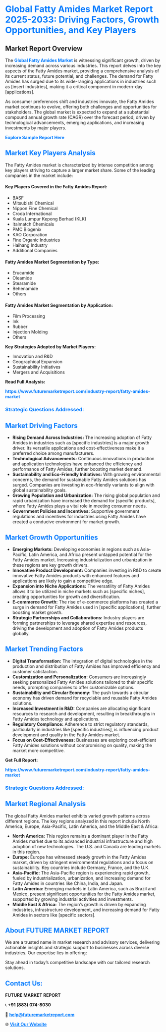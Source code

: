 <h1 style="color: #007BFF;">Global Fatty Amides Market Report 2025-2033: Driving Factors, Growth Opportunities, and Key Players</h1>

<section id="overview">
<h2>Market Report Overview</h2>
<p>The <a href="https://www.futuremarketreport.com/industry-report/fatty-amides-market" style="color: #007BFF; text-decoration: none;"><strong>Global Fatty Amides Market</strong></a> is witnessing significant growth, driven by increasing demand across various industries. This report delves into the key aspects of the Fatty Amides market, providing a comprehensive analysis of its current status, future potential, and challenges. The demand for Fatty Amides has surged due to its wide-ranging applications in industries such as [insert industries], making it a critical component in modern-day [applications].</p>
<p>As consumer preferences shift and industries innovate, the Fatty Amides market continues to evolve, offering both challenges and opportunities for stakeholders. The global market is expected to expand at a substantial compound annual growth rate (CAGR) over the forecast period, driven by technological advancements, emerging applications, and increasing investments by major players.</p>
</section>

<section id="overview">
<p><a href="https://www.futuremarketreport.com/request-sample/reportId=91816" style="color: #007BFF; text-decoration: none;"><strong>Explore Sample Report Here</strong></a></p>
</section>

<section id="key-players">
<h2 style="color: #007BFF;">Market Key Players Analysis</h2>
<p>The Fatty Amides market is characterized by intense competition among key players striving to capture a larger market share. Some of the leading companies in the market include:</p>
<h4>Key Players Covered in the Fatty Amides Report:</h4>
<ul><li>BASF</li><li>Mitsubishi Chemical</li><li>Nippon Fine Chemical</li><li>Croda International</li><li>Kuala Lumpur Kepong Berhad (KLK)</li><li>Italmatch Chemicals</li><li>PMC Biogenix</li><li>KAO Corporation</li><li>Fine Organic Industries</li><li>Haihang Industry</li><li>Additional Companies</li></ul>
<h4>Fatty Amides Market Segmentation by Type:</h4>
<ul><li>Erucamide</li><li>Oleamide</li><li>Stearamide</li><li>Behenamide</li><li>Others</li></ul>

<h4>Fatty Amides Market Segmentation by Application:</h4>
<ul><li>Film Processing</li><li>Ink</li><li>Rubber</li><li>Injection Molding</li><li>Others</li></ul>
<p><strong>Key Strategies Adopted by Market Players:</strong></p>
<ul>
<li>Innovation and R&D</li>
<li>Geographical Expansion</li>
<li>Sustainability Initiatives</li>
<li>Mergers and Acquisitions</li>
</ul>
</section>

<section>
<p><strong>Read Full Analysis: </strong></p><a href="https://www.futuremarketreport.com/industry-report/fatty-amides-market" style="color: #007BFF; text-decoration: none;"><strong>https://www.futuremarketreport.com/industry-report/fatty-amides-market</strong></a>
<h3 style="color: #007BFF;">Strategic Questions Addressed:</h3>
</section>

<section id="driving-factors">
<h2 style="color: #007BFF;">Market Driving Factors</h2>
<ul>
<li><strong>Rising Demand Across Industries:</strong> The increasing adoption of Fatty Amides in industries such as [specific industries] is a major growth driver. Its versatile applications and cost-effectiveness make it a preferred choice among manufacturers.</li>
<li><strong>Technological Advancements:</strong> Continuous innovations in production and application technologies have enhanced the efficiency and performance of Fatty Amides, further boosting market demand.</li>
<li><strong>Sustainability and Eco-Friendly Initiatives:</strong> With growing environmental concerns, the demand for sustainable Fatty Amides solutions has surged. Companies are investing in eco-friendly variants to align with global sustainability goals.</li>
<li><strong>Growing Population and Urbanization:</strong> The rising global population and rapid urbanization have increased the demand for [specific products], where Fatty Amides plays a vital role in meeting consumer needs.</li>
<li><strong>Government Policies and Incentives:</strong> Supportive government regulations and incentives for industries using Fatty Amides have created a conducive environment for market growth.</li>
</ul>
</section>

<section id="growth-opportunities">
<h2 style="color: #007BFF;">Market Growth Opportunities</h2>
<ul>
<li><strong>Emerging Markets:</strong> Developing economies in regions such as Asia-Pacific, Latin America, and Africa present untapped potential for the Fatty Amides market. Increasing industrialization and urbanization in these regions are key growth drivers.</li>
<li><strong>Innovative Product Development:</strong> Companies investing in R&D to create innovative Fatty Amides products with enhanced features and applications are likely to gain a competitive edge.</li>
<li><strong>Expansion into Niche Applications:</strong> The versatility of Fatty Amides allows it to be utilized in niche markets such as [specific niches], creating opportunities for growth and diversification.</li>
<li><strong>E-commerce Growth:</strong> The rise of e-commerce platforms has created a surge in demand for Fatty Amides used in [specific applications], further boosting market growth.</li>
<li><strong>Strategic Partnerships and Collaborations:</strong> Industry players are forming partnerships to leverage shared expertise and resources, driving the development and adoption of Fatty Amides products globally.</li>
</ul>
</section>

<section id="trending-factors">
<h2 style="color: #007BFF;">Market Trending Factors</h2>
<ul>
<li><strong>Digital Transformation:</strong> The integration of digital technologies in the production and distribution of Fatty Amides has improved efficiency and customer satisfaction.</li>
<li><strong>Customization and Personalization:</strong> Consumers are increasingly seeking personalized Fatty Amides solutions tailored to their specific needs, prompting companies to offer customizable options.</li>
<li><strong>Sustainability and Circular Economy:</strong> The push towards a circular economy has driven demand for recyclable and reusable Fatty Amides solutions.</li>
<li><strong>Increased Investment in R&D:</strong> Companies are allocating significant resources to research and development, resulting in breakthroughs in Fatty Amides technology and applications.</li>
<li><strong>Regulatory Compliance:</strong> Adherence to strict regulatory standards, particularly in industries like [specific industries], is influencing product development and quality in the Fatty Amides market.</li>
<li><strong>Focus on Cost-Effectiveness:</strong> Businesses are exploring cost-efficient Fatty Amides solutions without compromising on quality, making the market more competitive.</li>
</ul>
</section>

<section>
<p><strong>Get Full Report: </strong></p><a href="https://www.futuremarketreport.com/industry-report/fatty-amides-market" style="color: #007BFF; text-decoration: none;"><strong>https://www.futuremarketreport.com/industry-report/fatty-amides-market</strong></a>
<h3 style="color: #007BFF;">Strategic Questions Addressed:</h3>
</section>


<section id="regional-analysis">
<h2 style="color: #007BFF;">Market Regional Analysis</h2>
<p>The global Fatty Amides market exhibits varied growth patterns across different regions. The key regions analyzed in this report include North America, Europe, Asia-Pacific, Latin America, and the Middle East & Africa:</p>
<ul>
<li><strong>North America:</strong> This region remains a dominant player in the Fatty Amides market due to its advanced industrial infrastructure and high adoption of new technologies. The U.S. and Canada are leading markets in this region.</li>
<li><strong>Europe:</strong> Europe has witnessed steady growth in the Fatty Amides market, driven by stringent environmental regulations and a focus on sustainability. Key countries include Germany, France, and the U.K.</li>
<li><strong>Asia-Pacific:</strong> The Asia-Pacific region is experiencing rapid growth, fueled by industrialization, urbanization, and increasing demand for Fatty Amides in countries like China, India, and Japan.</li>
<li><strong>Latin America:</strong> Emerging markets in Latin America, such as Brazil and Mexico, present significant opportunities for the Fatty Amides market, supported by growing industrial activities and investments.</li>
<li><strong>Middle East & Africa:</strong> The region’s growth is driven by expanding industries, infrastructure development, and increasing demand for Fatty Amides in sectors like [specific sectors].</li>
</ul>
</section>

<footer>
<h2 style="color: #007BFF;">About FUTURE MARKET REPORT</h2>
<p>We are a trusted name in market research and advisory services, delivering actionable insights and strategic support to businesses across diverse industries. Our expertise lies in offering:</p>

<p>Stay ahead in today’s competitive landscape with our tailored research solutions.</p>

<h2 style="color: #007BFF;">Contact Us:</h2>
<p><strong>FUTURE MARKET REPORT</strong></p>
<p>📞 <strong>+91 (883) 074-8030</strong></p>
<p>📧 <strong><a href="mailto:help@futuremarketreport.com" style="color: #007BFF;">help@futuremarketreport.com</a></strong></p>
<p>🌐 <strong><a href="https://www.futuremarketreport.com/" style="color: #007BFF;">Visit Our Website</a></strong></p>
</footer>